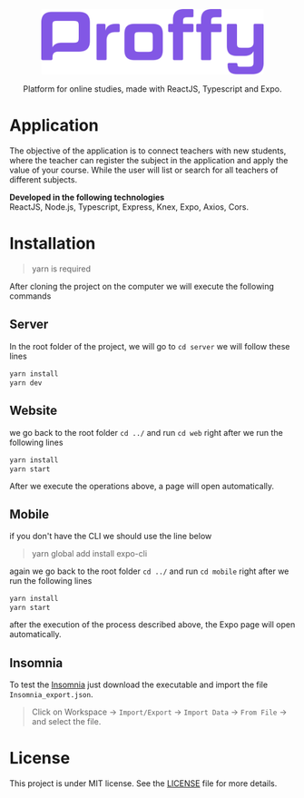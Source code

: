 <p align="center">
    <img src="./_img/logo.svg" alt="Proffy - Next Level Week" height="115"></img>
    <p align="center">Platform for online studies, made with ReactJS, Typescript and Expo.</p>
</p>

# Application

The objective of the application is to connect teachers with new students, where the teacher can register the subject in the application and apply the value of your course. While the user will list or search for all teachers of different subjects.

**Developed in the following technologies** <br>
ReactJS, Node.js, Typescript, Express, Knex, Expo, Axios, Cors.

# Installation
> yarn is required

After cloning the project on the computer we will execute the following commands

## Server
In the root folder of the project, we will go to  `cd server`
we will follow these lines

```
yarn install
yarn dev
```

## Website
we go back to the root folder `cd ../` and run `cd web` right after we run the following lines

```
yarn install
yarn start
```

After we execute the operations above, a page will open automatically.

## Mobile
if you don't have the CLI we should use the line below 

> yarn global add install expo-cli

again we go back to the root folder `cd ../` and run `cd mobile` right after we run the following lines
```
yarn install
yarn start
```

after the execution of the process described above, the Expo page will open automatically.

## Insomnia 
To test the [Insomnia](https://insomnia.rest/download/) just download the executable and import the file ` Insomnia_export.json`. 

> Click on Workspace → `Import/Export` → `Import Data` → `From File` → and select the file.

# License
This project is under MIT license. See the [LICENSE](https://opensource.org/licenses/MIT) file for more details.